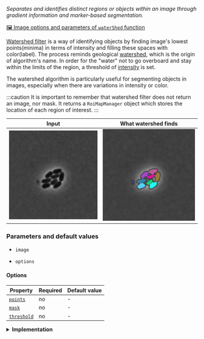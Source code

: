 _Separates and identifies distinct regions or objects within an image through gradient information and marker-based segmentation._

[🖼️ Image options and parameters of `waterShed` function](https://image-js.github.io/image-js-typescript/functions/waterShed.html 'github io link')

[Watershed filter](<https://en.wikipedia.org/wiki/Watershed_(image_processing)> 'wikipedia link on watershed') is a way of identifying objects by finding image's lowest points(minima) in terms of intensity and filling these spaces with color(label). The process reminds geological [watershed](https://en.wikipedia.org/wiki/Drainage_divide 'wikipedia link on drainage divide'), which is the origin of algorithm's name. In order for the "water" not to go overboard and stay within the limits of the region, a threshold of [intensity](../../Glossary.md#intensity 'internal link on glossary') is set.

The watershed algorithm is particularly useful for segmenting objects in images, especially when there are variations in intensity or color.

:::caution
It is important to remember that watershed filter does not return an image, nor mask. It returns a `RoiMapManager` object which stores the location of each region of interest.
:::

| Input                                      | What watershed finds                              |
| ------------------------------------------ | ------------------------------------------------- |
| ![Image Input](./images/CellsDivision.jpg) | ![Image Output](./images/CellsOutputISODATA5.jpg) |

### Parameters and default values

- `image`

- `options`

#### Options

| Property         | Required | Default value |
| ---------------- | -------- | ------------- |
| [`points`](#)    | no       | -             |
| [`mask`](#)      | no       | -             |
| [`threshold`](#) | no       | -             |

<details>
<summary>
<b>Implementation</b>
 </summary>

Here's how watershed filter is implemented in ImageJS:

_Blur and grayscale an image(if necessary)_: an image should be grayscale for watershed filter to work. It is also a good practice to blur an image to remove some of its noise.

_Find minima_: the first step is to find minima points. You need to use `getExtrema` to while precising what kind of points you are looking for. The points should be additionally filtered to remove repeating minima close by.

:::caution
If you look for bright-colored ROIs, then either look for maximum points or invert image before applying watershed.
:::

_Set a threshold or use mask_: threshold needs to be set in order for minima not to fill the whole image and stop at intensity border of a region. It can also use a mask to situate general areas of interest.
_Sort pixels by their intensity_: ImageJS uses a priority queue to sort elements.

_Indicate created regions of interest on a ROI map_: Created regions are indicated on a new ROI map.

</details>
